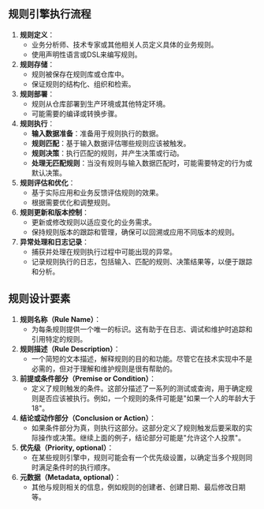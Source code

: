 ## 规则引擎执行流程

1. **规则定义**：
   - 业务分析师、技术专家或其他相关人员定义具体的业务规则。
   - 使用声明性语言或DSL来编写规则。
2. **规则存储**：
   - 规则被保存在规则库或仓库中。
   - 保证规则的结构化、组织和检索。
3. **规则部署**：
   - 规则从仓库部署到生产环境或其他特定环境。
   - 可能需要的编译或转换步骤。
4. **规则执行**：
   - **输入数据准备**：准备用于规则执行的数据。
   - **规则匹配**：基于输入数据评估哪些规则应该被触发。
   - **规则决策**：执行匹配的规则，并产生决策或行动。
   - **处理无匹配规则**：当没有规则与输入数据匹配时，可能需要特定的行为或默认决策。
5. **规则评估和优化**：
   - 基于实际应用和业务反馈评估规则的效果。
   - 根据需要优化和调整规则。
6. **规则更新和版本控制**：
   - 更新或修改规则以适应变化的业务需求。
   - 保持规则版本的跟踪和管理，确保可以回溯或应用不同版本的规则。
7. **异常处理和日志记录**：
   - 捕获并处理在规则执行过程中可能出现的异常。
   - 记录规则执行的日志，包括输入、匹配的规则、决策结果等，以便于跟踪和分析。

## 规则设计要素

1. **规则名称（Rule Name）**：
   - 为每条规则提供一个唯一的标识。这有助于在日志、调试和维护时追踪和引用特定的规则。
2. **规则描述（Rule Description）**：
   - 一个简短的文本描述，解释规则的目的和功能。尽管它在技术实现中不是必需的，但对于理解和维护规则是很有帮助的。
3. **前提或条件部分（Premise or Condition）**：
   - 定义了规则触发的条件。这部分描述了一系列的测试或查询，用于确定规则是否应该被执行。例如，一个规则的条件可能是"如果一个人的年龄大于18"。
4. **结论或动作部分（Conclusion or Action）**：
   - 如果条件部分为真，则执行这部分。这部分定义了规则触发后要采取的实际操作或决策。继续上面的例子，结论部分可能是"允许这个人投票"。
5. **优先级（Priority, optional）**：
   - 在某些规则引擎中，规则可能会有一个优先级设置，以确定当多个规则同时满足条件时的执行顺序。
6. **元数据（Metadata, optional）**：
   - 其他与规则相关的信息，例如规则的创建者、创建日期、最后修改日期等。